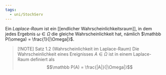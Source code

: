 ```yaml
---
tags:
  - uni/StochServ
---
```

Ein *Laplace-Raum* ist ein [[endlicher Wahrscheinlichkeitsraum]], in dem jedes Ergebnis $\omega \in \Omega$ die gleiche Wahrscheinlichkeit hat, nämlich $\mathbb P(\omega) = \frac{1}{|\Omega|}$.


> [!NOTE] Satz 1.2 (Wahrscheinlichkeit im Laplace-Raum)
> Die Wahrscheinlichkeit eines Ereignisses $A \in \Omega$ ist in einem Laplace-Raum definiert als
> $$\mathbb P(A) = \frac{|A|}{|\Omega|}$$
